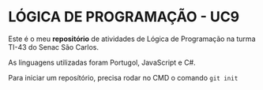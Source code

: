 # LÓGICA DE PROGRAMAÇÃO - UC9
Este é o meu **repositório** de atividades de Lógica de Programação na turma TI-43 do Senac São Carlos.

As linguagens utilizadas foram Portugol, JavaScript e C#.

Para iniciar um reposítório, precisa rodar no CMD o comando `git init`

